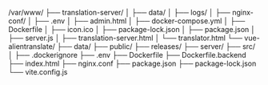 /var/www/
├── translation-server/
│   ├── data/
│   ├── logs/
│   ├── nginx-conf/
│   ├── .env
│   ├── admin.html
│   ├── docker-compose.yml
│   ├── Dockerfile
│   ├── icon.ico
│   ├── package-lock.json
│   ├── package.json
│   ├── server.js
│   ├── translation-server.html
│   └── translator.html
└── vue-alientranslate/
    ├── data/
    ├── public/
    ├── releases/
    ├── server/
    ├── src/
│   ├── .dockerignore
    ├── .env
    ├── Dockerfile
    ├── Dockerfile.backend
    ├── index.html
    ├── nginx.conf
    ├── package.json
    ├── package-lock.json
    └── vite.config.js